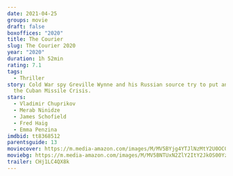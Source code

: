 ```yaml
---
date: 2021-04-25
groups: movie
draft: false
boxoffices: "2020"
title: The Courier
slug: The Courier 2020
year: "2020"
duration: 1h 52min
rating: 7.1
tags:
  - Thriller
story: Cold War spy Greville Wynne and his Russian source try to put an end to
  the Cuban Missile Crisis.
stars:
  - Vladimir Chuprikov
  - Merab Ninidze
  - James Schofield
  - Fred Haig
  - Emma Penzina
imdbid: tt8368512
parentsguide: 13
moviecover: https://m.media-amazon.com/images/M/MV5BYjg4YTJlNzMtY2U0OC00N2FjLWI0ZTgtNGM1NDRhMWNhZmRkXkEyXkFqcGdeQXVyMDM2NDM2MQ@@._V1_FMjpg_UY842_.jpg
moviebg: https://m.media-amazon.com/images/M/MV5BNTUxN2ZlY2ItY2JkOS00YzI1LWFjM2ItNTYwMjY4YjAzZTcxXkEyXkFqcGdeQXVyMTkxNjUyNQ@@._V1_FMjpg_UX1100_.jpg
trailer: CHj1LC4QX8k
---
```

